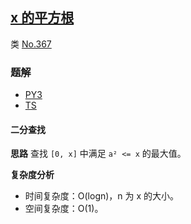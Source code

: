 ## [x 的平方根](https://leetcode.cn/problems/sqrtx/)
类 [No.367](../384/367.md)

### 题解
+ [PY3](../../py3/128/69.py)
+ [TS](../../ts/128/69.ts)

#### 二分查找
**思路**
查找 `[0, x]` 中满足 `a² <= x` 的最大值。

**复杂度分析**
+ 时间复杂度：O(logn)，n 为 x 的大小。
+ 空间复杂度：O(1)。
